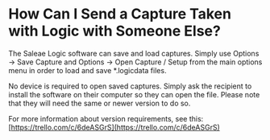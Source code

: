 # How Can I Send a Capture Taken with Logic with Someone Else?

The Saleae Logic software can save and load captures. Simply use Options -&gt; Save Capture and Options -&gt; Open Capture / Setup from the main options menu in order to load and save \*.logicdata files.

No device is required to open saved captures. Simply ask the recipient to install the software on their computer so they can open the file. Please note that they will need the same or newer version to do so.

For more information about version requirements, see this: [https://trello.com/c/6deASGrS](https://trello.com/c/6deASGrS)

